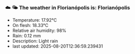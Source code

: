 ### ☁️ 🌤️  The weather in Florianópolis is: Florianópolis

- Temperature: 17.92°C
- On flesh: 18.33°C
- Relative air humidity: 98%
- Rain: 0.12 mm
- Description: Light rain
- last updated: 2025-08-20T12:36:59.239431
